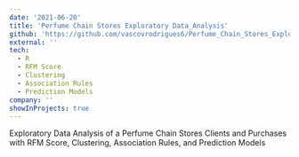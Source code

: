 ```yaml
---
date: '2021-06-20'
title: 'Perfume Chain Stores Exploratory Data_Analysis'
github: 'https://github.com/vascovrodrigues6/Perfume_Chain_Stores_Exploratory_Data_Analysis'
external: ''
tech:
  - R
  - RFM Score
  - Clustering
  - Association Rules
  - Prediction Models
company: ''
showInProjects: true
---
```


Exploratory Data Analysis of a Perfume Chain Stores Clients and Purchases with RFM Score, Clustering, Association Rules, and Prediction Models
